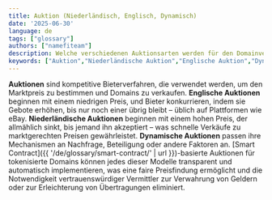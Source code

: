 ```yaml
---
title: Auktion (Niederländisch, Englisch, Dynamisch)
date: '2025-06-30'
language: de
tags: ["glossary"]
authors: ["namefiteam"]
description: Welche verschiedenen Auktionsarten werden für den Domainverkauf verwendet?
keywords: ["Auktion","Niederländische Auktion","Englische Auktion","Dynamische Auktion","Preisfindung","Domainverkauf"]
---
```


**Auktionen** sind kompetitive Bieterverfahren, die verwendet werden, um den Marktpreis zu bestimmen und Domains zu verkaufen. **Englische Auktionen** beginnen mit einem niedrigen Preis, und Bieter konkurrieren, indem sie Gebote erhöhen, bis nur noch einer übrig bleibt – üblich auf Plattformen wie eBay. **Niederländische Auktionen** beginnen mit einem hohen Preis, der allmählich sinkt, bis jemand ihn akzeptiert – was schnelle Verkäufe zu marktgerechten Preisen gewährleistet. **Dynamische Auktionen** passen ihre Mechanismen an Nachfrage, Beteiligung oder andere Faktoren an. [Smart Contract]({{ '/de/glossary/smart-contract/' | url }})-basierte Auktionen für tokenisierte Domains können jedes dieser Modelle transparent und automatisch implementieren, was eine faire Preisfindung ermöglicht und die Notwendigkeit vertrauenswürdiger Vermittler zur Verwahrung von Geldern oder zur Erleichterung von Übertragungen eliminiert.